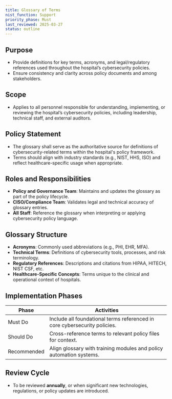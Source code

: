 ```yaml
---
title: Glossary of Terms
nist_function: Support
priority_phase: Must
last_reviewed: 2025-03-27
status: outline
---
```


## Purpose
- Provide definitions for key terms, acronyms, and legal/regulatory references used throughout the hospital’s cybersecurity policies.
- Ensure consistency and clarity across policy documents and among stakeholders.

## Scope
- Applies to all personnel responsible for understanding, implementing, or reviewing the hospital’s cybersecurity policies, including leadership, technical staff, and external auditors.

## Policy Statement
- The glossary shall serve as the authoritative source for definitions of cybersecurity-related terms within the hospital's policy framework.
- Terms should align with industry standards (e.g., NIST, HHS, ISO) and reflect healthcare-specific usage when appropriate.

## Roles and Responsibilities
- **Policy and Governance Team**: Maintains and updates the glossary as part of the policy lifecycle.
- **CISO/Compliance Team**: Validates legal and technical accuracy of glossary entries.
- **All Staff**: Reference the glossary when interpreting or applying cybersecurity policy language.

## Glossary Structure
- **Acronyms**: Commonly used abbreviations (e.g., PHI, EHR, MFA).
- **Technical Terms**: Definitions of cybersecurity tools, processes, and risk terminology.
- **Regulatory References**: Descriptions and citations from HIPAA, HITECH, NIST CSF, etc.
- **Healthcare-Specific Concepts**: Terms unique to the clinical and operational context of hospitals.

## Implementation Phases

| Phase        | Activities                                                             |
|--------------|-------------------------------------------------------------------------|
| Must Do      | Include all foundational terms referenced in core cybersecurity policies. |
| Should Do    | Cross-reference terms to relevant policy files for context.            |
| Recommended  | Align glossary with training modules and policy automation systems.    |

## Review Cycle
- To be reviewed **annually**, or when significant new technologies, regulations, or policy updates are introduced.
